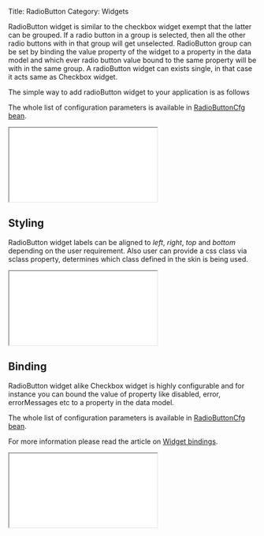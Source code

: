 Title: RadioButton
Category: Widgets


RadioButton widget is similar to the checkbox widget exempt that the latter can be grouped.
If a radio button in a group is selected, then all the other radio buttons with in that group will get unselected.
RadioButton group can be set by binding the value property of the widget to a property in the data model and which ever radio button value bound to the same property will be with in the same group.
A radioButton widget can exists single, in that case it acts same as Checkbox widget.

The simple way to add radioButton widget to your application is as follows

<script src='%SNIPPETS_SERVER_URL%/snippets/github.com/ariatemplates/documentation-code/snippets/widgets/radiobutton/Snippet.tpl?tag=wgtRadioButtonSnippet1&lang=at&outdent=true'></script>

The whole list of configuration parameters is available in [RadioButtonCfg bean](http://ariatemplates.com/api/#aria.widgets.CfgBeans:RadioButtonCfg).

<iframe class='samples' src='%SNIPPETS_SERVER_URL%/samples/github.com/ariatemplates/documentation-code/samples/widgets/radiobutton/' ></iframe>

## Styling

RadioButton widget labels can be aligned to _left_, _right_, _top_ and _bottom_ depending on the user requirement.
Also user can provide a css class via sclass property, determines which class defined in the skin is being used.

<script src='%SNIPPETS_SERVER_URL%/snippets/github.com/ariatemplates/documentation-code/snippets/widgets/radiobutton/Snippet.tpl?tag=wgtRadioButtonSnippet2&lang=at&outdent=true'></script>

<iframe class='samples' src='%SNIPPETS_SERVER_URL%/samples/github.com/ariatemplates/documentation-code/samples/widgets/radiobutton/styling/' ></iframe>

## Binding

RadioButton widget alike Checkbox widget is highly configurable and for instance you can bound the value of property like disabled, error, errorMessages etc to a property in the data model.

The whole list of configuration parameters is available in [RadioButtonCfg bean](http://ariatemplates.com/api/#aria.widgets.CfgBeans:RadioButtonCfg).

For more information please read the article on [Widget bindings](widget_bindings).

<script src='%SNIPPETS_SERVER_URL%/snippets/github.com/ariatemplates/documentation-code/snippets/widgets/radiobutton/Snippet.tpl?tag=wgtRadioButtonSnippet3&lang=at&outdent=true'></script>

<iframe class='samples' src='%SNIPPETS_SERVER_URL%/samples/github.com/ariatemplates/documentation-code/samples/widgets/radiobutton/binding/' ></iframe>